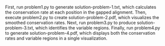 First, run problem1.py to generate solution-problem-1.txt, which calculates the conservation rate at each position in the gapped alignment. Then, execute problem2.py to create solution-problem-2.pdf, which visualizes the smoothed conservation rates. Next, run problem3.py to produce solution-problem-3.txt, which identifies the variable regions. Finally, run problem4.py to generate solution-problem-4.pdf, which displays both the conservation rates and variable regions in a single visualization.